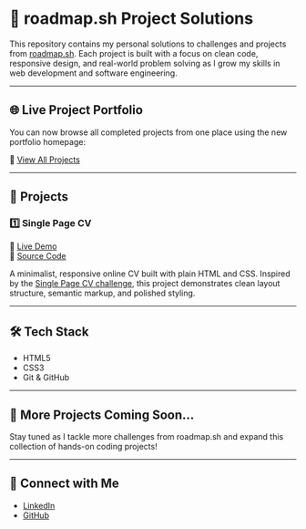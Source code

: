# 🚀 roadmap.sh Project Solutions

This repository contains my personal solutions to challenges and projects from [roadmap.sh](https://roadmap.sh/). Each project is built with a focus on clean code, responsive design, and real-world problem solving as I grow my skills in web development and software engineering.

---

## 🌐 Live Project Portfolio

You can now browse all completed projects from one place using the new portfolio homepage:

🔗 [View All Projects](https://benjamin-matapo.github.io/roadmap.sh-solutions/)

---

## 📘 Projects

### 1️⃣ Single Page CV  
🔗 [Live Demo](https://benjamin-matapo.github.io/roadmap.sh-solutions/1-single-page-cv/)  
📁 [Source Code](./docs/1-single-page-cv/)

A minimalist, responsive online CV built with plain HTML and CSS. Inspired by the [Single Page CV challenge](https://roadmap.sh/projects/single-page-cv), this project demonstrates clean layout structure, semantic markup, and polished styling.

---

## 🛠 Tech Stack
- HTML5
- CSS3
- Git & GitHub

---

## 📅 More Projects Coming Soon...
Stay tuned as I tackle more challenges from roadmap.sh and expand this collection of hands-on coding projects!

---

## 🙌 Connect with Me
- [LinkedIn](https://linkedin.com/in/benjamin-matapo)
- [GitHub](https://github.com/benjamin-matapo)